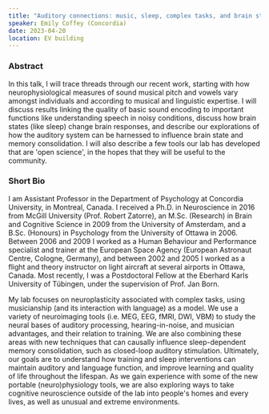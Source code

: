 ```yaml
---
title: "Auditory connections: music, sleep, complex tasks, and brain stimulation"
speaker: Emily Coffey (Concordia)
date: 2023-04-20
location: EV building
---
```



### Abstract

In this talk, I will trace threads through our recent work, starting with how neurophysiological measures of sound musical pitch and vowels vary amongst individuals and according to musical and linguistic expertise. I will discuss results linking the quality of basic sound encoding to important functions like understanding speech in noisy conditions, discuss how brain states (like sleep) change brain responses, and describe our explorations of how the auditory system can be harnessed to influence brain state and memory consolidation. I will also describe a few tools our lab has developed that are 'open science', in the hopes that they will be useful to the community.


### Short Bio

I am Assistant Professor in the Department of Psychology at Concordia University, in Montreal, Canada. I received a Ph.D. in Neuroscience in 2016 from McGill University (Prof. Robert Zatorre), an M.Sc. (Research) in Brain and Cognitive Science in 2009 from the University of Amsterdam, and a B.Sc. (Honours) in Psychology from the University of Ottawa in 2006. Between 2006 and 2009 I worked as a Human Behaviour and Performance specialist and trainer at the European Space Agency (European Astronaut Centre, Cologne, Germany), and between 2002 and 2005 I worked as a flight and theory instructor on light aircraft at several airports in Ottawa, Canada. Most recently, I was a Postdoctoral Fellow at the Eberhard Karls University of Tübingen, under the supervision of Prof. Jan Born.

My lab focuses on neuroplasticity associated with complex tasks, using musicianship (and its interaction with language) as a model. We use a variety of neuroimaging tools (i.e. MEG, EEG, fMRI, DWI, VBM) to study the neural bases of auditory processing, hearing-in-noise, and musician advantages, and their relation to training. We are also combining these areas with new techniques that can causally influence sleep-dependent memory consolidation, such as closed-loop auditory stimulation. Ultimately, our goals are to understand how training and sleep interventions can maintain auditory and language function, and improve learning and quality of life throughout the lifespan. As we gain experience with some of the new portable (neuro)physiology tools, we are also exploring ways to take cognitive neuroscience outside of the lab into people's homes and every lives, as well as unusual and extreme environments.

